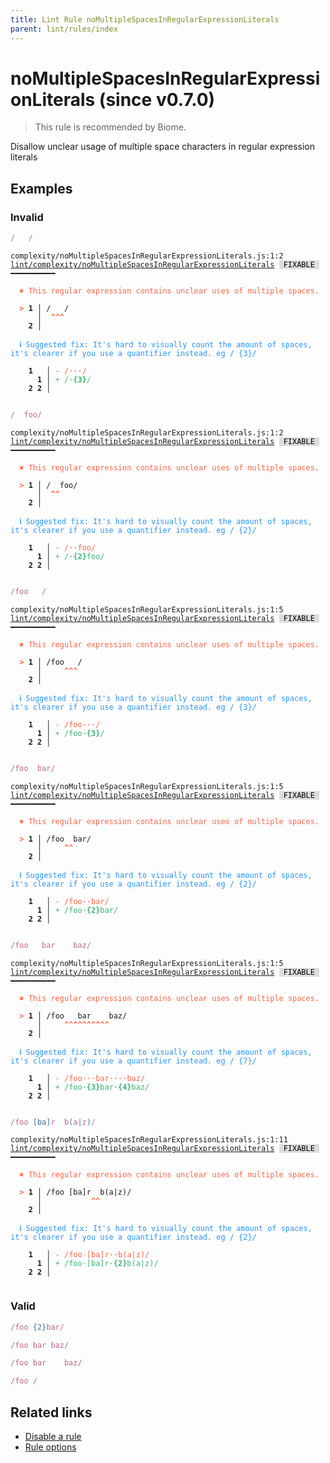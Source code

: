 ```yaml
---
title: Lint Rule noMultipleSpacesInRegularExpressionLiterals
parent: lint/rules/index
---
```


# noMultipleSpacesInRegularExpressionLiterals (since v0.7.0)

> This rule is recommended by Biome.

Disallow unclear usage of multiple space characters in regular expression literals

## Examples

### Invalid

```jsx
/   /
```

<pre class="language-text"><code class="language-text">complexity/noMultipleSpacesInRegularExpressionLiterals.js:1:2 <a href="https://biomejs.dev/lint/rules/noMultipleSpacesInRegularExpressionLiterals">lint/complexity/noMultipleSpacesInRegularExpressionLiterals</a> <span style="color: #000; background-color: #ddd;"> FIXABLE </span> ━━━━━━━━━━

<strong><span style="color: Tomato;">  </span></strong><strong><span style="color: Tomato;">✖</span></strong> <span style="color: Tomato;">This regular expression contains unclear uses of multiple spaces.</span>
  
<strong><span style="color: Tomato;">  </span></strong><strong><span style="color: Tomato;">&gt;</span></strong> <strong>1 │ </strong>/   /
   <strong>   │ </strong> <strong><span style="color: Tomato;">^</span></strong><strong><span style="color: Tomato;">^</span></strong><strong><span style="color: Tomato;">^</span></strong>
    <strong>2 │ </strong>
  
<strong><span style="color: rgb(38, 148, 255);">  </span></strong><strong><span style="color: rgb(38, 148, 255);">ℹ</span></strong> <span style="color: rgb(38, 148, 255);">Suggested fix</span><span style="color: rgb(38, 148, 255);">: </span><span style="color: rgb(38, 148, 255);">It's hard to visually count the amount of spaces, it's clearer if you use a quantifier instead. eg / {3}/</span>
  
    <strong>1</strong>  <strong> │ </strong><span style="color: Tomato;">-</span> <span style="color: Tomato;">/</span><span style="color: Tomato;"><span style="opacity: 0.8;"><strong>·</strong></span></span><span style="color: Tomato;"><span style="opacity: 0.8;"><strong>·</strong></span></span><span style="color: Tomato;"><span style="opacity: 0.8;"><strong>·</strong></span></span><span style="color: Tomato;">/</span>
      <strong>1</strong><strong> │ </strong><span style="color: MediumSeaGreen;">+</span> <span style="color: MediumSeaGreen;">/</span><span style="color: MediumSeaGreen;"><span style="opacity: 0.8;"><strong>·</strong></span></span><span style="color: MediumSeaGreen;"><strong>{</strong></span><span style="color: MediumSeaGreen;"><strong>3</strong></span><span style="color: MediumSeaGreen;"><strong>}</strong></span><span style="color: MediumSeaGreen;">/</span>
    <strong>2</strong> <strong>2</strong><strong> │ </strong>  
  
</code></pre>

```jsx
/  foo/
```

<pre class="language-text"><code class="language-text">complexity/noMultipleSpacesInRegularExpressionLiterals.js:1:2 <a href="https://biomejs.dev/lint/rules/noMultipleSpacesInRegularExpressionLiterals">lint/complexity/noMultipleSpacesInRegularExpressionLiterals</a> <span style="color: #000; background-color: #ddd;"> FIXABLE </span> ━━━━━━━━━━

<strong><span style="color: Tomato;">  </span></strong><strong><span style="color: Tomato;">✖</span></strong> <span style="color: Tomato;">This regular expression contains unclear uses of multiple spaces.</span>
  
<strong><span style="color: Tomato;">  </span></strong><strong><span style="color: Tomato;">&gt;</span></strong> <strong>1 │ </strong>/  foo/
   <strong>   │ </strong> <strong><span style="color: Tomato;">^</span></strong><strong><span style="color: Tomato;">^</span></strong>
    <strong>2 │ </strong>
  
<strong><span style="color: rgb(38, 148, 255);">  </span></strong><strong><span style="color: rgb(38, 148, 255);">ℹ</span></strong> <span style="color: rgb(38, 148, 255);">Suggested fix</span><span style="color: rgb(38, 148, 255);">: </span><span style="color: rgb(38, 148, 255);">It's hard to visually count the amount of spaces, it's clearer if you use a quantifier instead. eg / {2}/</span>
  
    <strong>1</strong>  <strong> │ </strong><span style="color: Tomato;">-</span> <span style="color: Tomato;">/</span><span style="color: Tomato;"><span style="opacity: 0.8;"><strong>·</strong></span></span><span style="color: Tomato;"><span style="opacity: 0.8;"><strong>·</strong></span></span><span style="color: Tomato;">f</span><span style="color: Tomato;">o</span><span style="color: Tomato;">o</span><span style="color: Tomato;">/</span>
      <strong>1</strong><strong> │ </strong><span style="color: MediumSeaGreen;">+</span> <span style="color: MediumSeaGreen;">/</span><span style="color: MediumSeaGreen;"><span style="opacity: 0.8;"><strong>·</strong></span></span><span style="color: MediumSeaGreen;"><strong>{</strong></span><span style="color: MediumSeaGreen;"><strong>2</strong></span><span style="color: MediumSeaGreen;"><strong>}</strong></span><span style="color: MediumSeaGreen;">f</span><span style="color: MediumSeaGreen;">o</span><span style="color: MediumSeaGreen;">o</span><span style="color: MediumSeaGreen;">/</span>
    <strong>2</strong> <strong>2</strong><strong> │ </strong>  
  
</code></pre>

```jsx
/foo   /
```

<pre class="language-text"><code class="language-text">complexity/noMultipleSpacesInRegularExpressionLiterals.js:1:5 <a href="https://biomejs.dev/lint/rules/noMultipleSpacesInRegularExpressionLiterals">lint/complexity/noMultipleSpacesInRegularExpressionLiterals</a> <span style="color: #000; background-color: #ddd;"> FIXABLE </span> ━━━━━━━━━━

<strong><span style="color: Tomato;">  </span></strong><strong><span style="color: Tomato;">✖</span></strong> <span style="color: Tomato;">This regular expression contains unclear uses of multiple spaces.</span>
  
<strong><span style="color: Tomato;">  </span></strong><strong><span style="color: Tomato;">&gt;</span></strong> <strong>1 │ </strong>/foo   /
   <strong>   │ </strong>    <strong><span style="color: Tomato;">^</span></strong><strong><span style="color: Tomato;">^</span></strong><strong><span style="color: Tomato;">^</span></strong>
    <strong>2 │ </strong>
  
<strong><span style="color: rgb(38, 148, 255);">  </span></strong><strong><span style="color: rgb(38, 148, 255);">ℹ</span></strong> <span style="color: rgb(38, 148, 255);">Suggested fix</span><span style="color: rgb(38, 148, 255);">: </span><span style="color: rgb(38, 148, 255);">It's hard to visually count the amount of spaces, it's clearer if you use a quantifier instead. eg / {3}/</span>
  
    <strong>1</strong>  <strong> │ </strong><span style="color: Tomato;">-</span> <span style="color: Tomato;">/</span><span style="color: Tomato;">f</span><span style="color: Tomato;">o</span><span style="color: Tomato;">o</span><span style="color: Tomato;"><span style="opacity: 0.8;"><strong>·</strong></span></span><span style="color: Tomato;"><span style="opacity: 0.8;"><strong>·</strong></span></span><span style="color: Tomato;"><span style="opacity: 0.8;"><strong>·</strong></span></span><span style="color: Tomato;">/</span>
      <strong>1</strong><strong> │ </strong><span style="color: MediumSeaGreen;">+</span> <span style="color: MediumSeaGreen;">/</span><span style="color: MediumSeaGreen;">f</span><span style="color: MediumSeaGreen;">o</span><span style="color: MediumSeaGreen;">o</span><span style="color: MediumSeaGreen;"><span style="opacity: 0.8;"><strong>·</strong></span></span><span style="color: MediumSeaGreen;"><strong>{</strong></span><span style="color: MediumSeaGreen;"><strong>3</strong></span><span style="color: MediumSeaGreen;"><strong>}</strong></span><span style="color: MediumSeaGreen;">/</span>
    <strong>2</strong> <strong>2</strong><strong> │ </strong>  
  
</code></pre>

```jsx
/foo  bar/
```

<pre class="language-text"><code class="language-text">complexity/noMultipleSpacesInRegularExpressionLiterals.js:1:5 <a href="https://biomejs.dev/lint/rules/noMultipleSpacesInRegularExpressionLiterals">lint/complexity/noMultipleSpacesInRegularExpressionLiterals</a> <span style="color: #000; background-color: #ddd;"> FIXABLE </span> ━━━━━━━━━━

<strong><span style="color: Tomato;">  </span></strong><strong><span style="color: Tomato;">✖</span></strong> <span style="color: Tomato;">This regular expression contains unclear uses of multiple spaces.</span>
  
<strong><span style="color: Tomato;">  </span></strong><strong><span style="color: Tomato;">&gt;</span></strong> <strong>1 │ </strong>/foo  bar/
   <strong>   │ </strong>    <strong><span style="color: Tomato;">^</span></strong><strong><span style="color: Tomato;">^</span></strong>
    <strong>2 │ </strong>
  
<strong><span style="color: rgb(38, 148, 255);">  </span></strong><strong><span style="color: rgb(38, 148, 255);">ℹ</span></strong> <span style="color: rgb(38, 148, 255);">Suggested fix</span><span style="color: rgb(38, 148, 255);">: </span><span style="color: rgb(38, 148, 255);">It's hard to visually count the amount of spaces, it's clearer if you use a quantifier instead. eg / {2}/</span>
  
    <strong>1</strong>  <strong> │ </strong><span style="color: Tomato;">-</span> <span style="color: Tomato;">/</span><span style="color: Tomato;">f</span><span style="color: Tomato;">o</span><span style="color: Tomato;">o</span><span style="color: Tomato;"><span style="opacity: 0.8;"><strong>·</strong></span></span><span style="color: Tomato;"><span style="opacity: 0.8;"><strong>·</strong></span></span><span style="color: Tomato;">b</span><span style="color: Tomato;">a</span><span style="color: Tomato;">r</span><span style="color: Tomato;">/</span>
      <strong>1</strong><strong> │ </strong><span style="color: MediumSeaGreen;">+</span> <span style="color: MediumSeaGreen;">/</span><span style="color: MediumSeaGreen;">f</span><span style="color: MediumSeaGreen;">o</span><span style="color: MediumSeaGreen;">o</span><span style="color: MediumSeaGreen;"><span style="opacity: 0.8;"><strong>·</strong></span></span><span style="color: MediumSeaGreen;"><strong>{</strong></span><span style="color: MediumSeaGreen;"><strong>2</strong></span><span style="color: MediumSeaGreen;"><strong>}</strong></span><span style="color: MediumSeaGreen;">b</span><span style="color: MediumSeaGreen;">a</span><span style="color: MediumSeaGreen;">r</span><span style="color: MediumSeaGreen;">/</span>
    <strong>2</strong> <strong>2</strong><strong> │ </strong>  
  
</code></pre>

```jsx
/foo   bar    baz/
```

<pre class="language-text"><code class="language-text">complexity/noMultipleSpacesInRegularExpressionLiterals.js:1:5 <a href="https://biomejs.dev/lint/rules/noMultipleSpacesInRegularExpressionLiterals">lint/complexity/noMultipleSpacesInRegularExpressionLiterals</a> <span style="color: #000; background-color: #ddd;"> FIXABLE </span> ━━━━━━━━━━

<strong><span style="color: Tomato;">  </span></strong><strong><span style="color: Tomato;">✖</span></strong> <span style="color: Tomato;">This regular expression contains unclear uses of multiple spaces.</span>
  
<strong><span style="color: Tomato;">  </span></strong><strong><span style="color: Tomato;">&gt;</span></strong> <strong>1 │ </strong>/foo   bar    baz/
   <strong>   │ </strong>    <strong><span style="color: Tomato;">^</span></strong><strong><span style="color: Tomato;">^</span></strong><strong><span style="color: Tomato;">^</span></strong><strong><span style="color: Tomato;">^</span></strong><strong><span style="color: Tomato;">^</span></strong><strong><span style="color: Tomato;">^</span></strong><strong><span style="color: Tomato;">^</span></strong><strong><span style="color: Tomato;">^</span></strong><strong><span style="color: Tomato;">^</span></strong><strong><span style="color: Tomato;">^</span></strong>
    <strong>2 │ </strong>
  
<strong><span style="color: rgb(38, 148, 255);">  </span></strong><strong><span style="color: rgb(38, 148, 255);">ℹ</span></strong> <span style="color: rgb(38, 148, 255);">Suggested fix</span><span style="color: rgb(38, 148, 255);">: </span><span style="color: rgb(38, 148, 255);">It's hard to visually count the amount of spaces, it's clearer if you use a quantifier instead. eg / {7}/</span>
  
    <strong>1</strong>  <strong> │ </strong><span style="color: Tomato;">-</span> <span style="color: Tomato;">/</span><span style="color: Tomato;">f</span><span style="color: Tomato;">o</span><span style="color: Tomato;">o</span><span style="color: Tomato;"><span style="opacity: 0.8;"><strong>·</strong></span></span><span style="color: Tomato;"><span style="opacity: 0.8;"><strong>·</strong></span></span><span style="color: Tomato;"><span style="opacity: 0.8;"><strong>·</strong></span></span><span style="color: Tomato;">b</span><span style="color: Tomato;">a</span><span style="color: Tomato;">r</span><span style="color: Tomato;"><span style="opacity: 0.8;"><strong>·</strong></span></span><span style="color: Tomato;"><span style="opacity: 0.8;"><strong>·</strong></span></span><span style="color: Tomato;"><span style="opacity: 0.8;"><strong>·</strong></span></span><span style="color: Tomato;"><span style="opacity: 0.8;"><strong>·</strong></span></span><span style="color: Tomato;">b</span><span style="color: Tomato;">a</span><span style="color: Tomato;">z</span><span style="color: Tomato;">/</span>
      <strong>1</strong><strong> │ </strong><span style="color: MediumSeaGreen;">+</span> <span style="color: MediumSeaGreen;">/</span><span style="color: MediumSeaGreen;">f</span><span style="color: MediumSeaGreen;">o</span><span style="color: MediumSeaGreen;">o</span><span style="color: MediumSeaGreen;"><span style="opacity: 0.8;"><strong>·</strong></span></span><span style="color: MediumSeaGreen;"><strong>{</strong></span><span style="color: MediumSeaGreen;"><strong>3</strong></span><span style="color: MediumSeaGreen;"><strong>}</strong></span><span style="color: MediumSeaGreen;">b</span><span style="color: MediumSeaGreen;">a</span><span style="color: MediumSeaGreen;">r</span><span style="color: MediumSeaGreen;"><span style="opacity: 0.8;"><strong>·</strong></span></span><span style="color: MediumSeaGreen;"><strong>{</strong></span><span style="color: MediumSeaGreen;"><strong>4</strong></span><span style="color: MediumSeaGreen;"><strong>}</strong></span><span style="color: MediumSeaGreen;">b</span><span style="color: MediumSeaGreen;">a</span><span style="color: MediumSeaGreen;">z</span><span style="color: MediumSeaGreen;">/</span>
    <strong>2</strong> <strong>2</strong><strong> │ </strong>  
  
</code></pre>

```jsx
/foo [ba]r  b(a|z)/
```

<pre class="language-text"><code class="language-text">complexity/noMultipleSpacesInRegularExpressionLiterals.js:1:11 <a href="https://biomejs.dev/lint/rules/noMultipleSpacesInRegularExpressionLiterals">lint/complexity/noMultipleSpacesInRegularExpressionLiterals</a> <span style="color: #000; background-color: #ddd;"> FIXABLE </span> ━━━━━━━━━━

<strong><span style="color: Tomato;">  </span></strong><strong><span style="color: Tomato;">✖</span></strong> <span style="color: Tomato;">This regular expression contains unclear uses of multiple spaces.</span>
  
<strong><span style="color: Tomato;">  </span></strong><strong><span style="color: Tomato;">&gt;</span></strong> <strong>1 │ </strong>/foo [ba]r  b(a|z)/
   <strong>   │ </strong>          <strong><span style="color: Tomato;">^</span></strong><strong><span style="color: Tomato;">^</span></strong>
    <strong>2 │ </strong>
  
<strong><span style="color: rgb(38, 148, 255);">  </span></strong><strong><span style="color: rgb(38, 148, 255);">ℹ</span></strong> <span style="color: rgb(38, 148, 255);">Suggested fix</span><span style="color: rgb(38, 148, 255);">: </span><span style="color: rgb(38, 148, 255);">It's hard to visually count the amount of spaces, it's clearer if you use a quantifier instead. eg / {2}/</span>
  
    <strong>1</strong>  <strong> │ </strong><span style="color: Tomato;">-</span> <span style="color: Tomato;">/</span><span style="color: Tomato;">f</span><span style="color: Tomato;">o</span><span style="color: Tomato;">o</span><span style="color: Tomato;"><span style="opacity: 0.8;">·</span></span><span style="color: Tomato;">[</span><span style="color: Tomato;">b</span><span style="color: Tomato;">a</span><span style="color: Tomato;">]</span><span style="color: Tomato;">r</span><span style="color: Tomato;"><span style="opacity: 0.8;"><strong>·</strong></span></span><span style="color: Tomato;"><span style="opacity: 0.8;"><strong>·</strong></span></span><span style="color: Tomato;">b</span><span style="color: Tomato;">(</span><span style="color: Tomato;">a</span><span style="color: Tomato;">|</span><span style="color: Tomato;">z</span><span style="color: Tomato;">)</span><span style="color: Tomato;">/</span>
      <strong>1</strong><strong> │ </strong><span style="color: MediumSeaGreen;">+</span> <span style="color: MediumSeaGreen;">/</span><span style="color: MediumSeaGreen;">f</span><span style="color: MediumSeaGreen;">o</span><span style="color: MediumSeaGreen;">o</span><span style="color: MediumSeaGreen;"><span style="opacity: 0.8;">·</span></span><span style="color: MediumSeaGreen;">[</span><span style="color: MediumSeaGreen;">b</span><span style="color: MediumSeaGreen;">a</span><span style="color: MediumSeaGreen;">]</span><span style="color: MediumSeaGreen;">r</span><span style="color: MediumSeaGreen;"><span style="opacity: 0.8;"><strong>·</strong></span></span><span style="color: MediumSeaGreen;"><strong>{</strong></span><span style="color: MediumSeaGreen;"><strong>2</strong></span><span style="color: MediumSeaGreen;"><strong>}</strong></span><span style="color: MediumSeaGreen;">b</span><span style="color: MediumSeaGreen;">(</span><span style="color: MediumSeaGreen;">a</span><span style="color: MediumSeaGreen;">|</span><span style="color: MediumSeaGreen;">z</span><span style="color: MediumSeaGreen;">)</span><span style="color: MediumSeaGreen;">/</span>
    <strong>2</strong> <strong>2</strong><strong> │ </strong>  
  
</code></pre>

### Valid

```jsx
/foo {2}bar/
```

```jsx
/foo bar baz/
```

```jsx
/foo bar	baz/
```

```jsx
/foo /
```

## Related links

- [Disable a rule](/linter/#disable-a-lint-rule)
- [Rule options](/linter/#rule-options)
